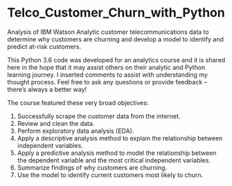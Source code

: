 # Telco_Customer_Churn_with_Python
Analysis of IBM Watson Analytic customer telecommunications data to determine why customers are churning and develop a model to identify and predict at-risk customers.

This Python 3.6 code was developed for an analytics course and it is shared here in the hope that it may assist others on their analytic and Python learning journey. I inserted comments to assist with understanding my thought process. Feel free to ask any questions or provide feedback – there’s always a better way!

The course featured these very broad objectives:
1) Successfully scrape the customer data from the internet.
2) Review and clean the data.
3) Perform exploratory data analysis (EDA).
4) Apply a descriptive analysis method to explain the relationship between independent variables.
5) Apply a predictive analysis method to model the relationship between the dependent variable and the most critical independent variables.
6) Summarize findings of why customers are churning.
7) Use the model to identify current customers most likely to churn.
